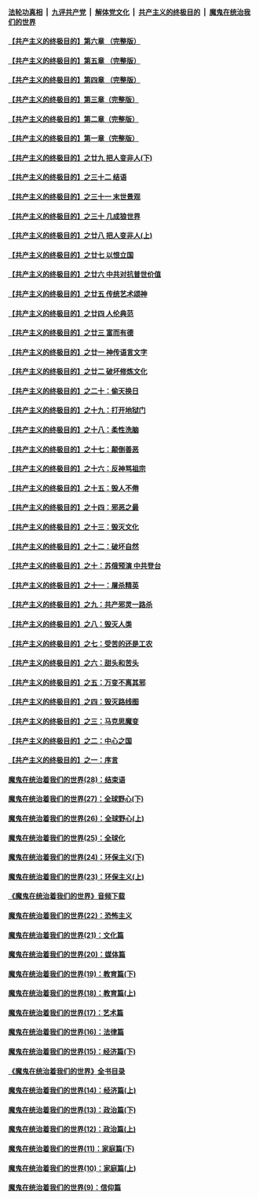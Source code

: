 ####  [法轮功真相](../../../../basic/blob/master/README.md?t=09292213) &nbsp;|&nbsp; [九评共产党](../../../../9ping.md/blob/master/README.md?t=09292213) &nbsp;|&nbsp; [解体党文化](../../../../jtdwh.md/blob/master/README.md?t=09292213)  &nbsp;|&nbsp; [共产主义的终极目的](../../../../gczydzjmd.md/blob/master/README.md?t=09292213) &nbsp;|&nbsp; [魔鬼在统治我们的世界](../../../../mgztzwmdsj.md/blob/master/README.md?t=09292213) 

#### [【共产主义的终极目的】第六章 （完整版）](../pages/nsc422/n11428913.md?t=09292213) 

#### [【共产主义的终极目的】第五章 （完整版）](../pages/nsc422/n11428912.md?t=09292213) 

#### [【共产主义的终极目的】第四章 （完整版）](../pages/nsc422/n11428907.md?t=09292213) 

#### [【共产主义的终极目的】第三章（完整版）](../pages/nsc422/n11428848.md?t=09292213) 

#### [【共产主义的终极目的】第二章（完整版）](../pages/nsc422/n11428831.md?t=09292213) 

#### [【共产主义的终极目的】第一章（完整版）](../pages/nsc422/n11417651.md?t=09292213) 

#### [【共产主义的终极目的】之廿九 把人变非人(下)](../pages/nsc422/n11344140.md?t=09292213) 

#### [【共产主义的终极目的】之三十二 结语](../pages/nsc422/n11360535.md?t=09292213) 

#### [【共产主义的终极目的】之三十一 末世景观](../pages/nsc422/n11351129.md?t=09292213) 

#### [【共产主义的终极目的】之三十 几成狼世界](../pages/nsc422/n11348280.md?t=09292213) 

#### [【共产主义的终极目的】之廿八 把人变非人(上)](../pages/nsc422/n11340492.md?t=09292213) 

#### [【共产主义的终极目的】之廿七 以恨立国](../pages/nsc422/n11336944.md?t=09292213) 

#### [【共产主义的终极目的】之廿六 中共对抗普世价值](../pages/nsc422/n11324785.md?t=09292213) 

#### [【共产主义的终极目的】之廿五 传统艺术颂神](../pages/nsc422/n11296396.md?t=09292213) 

#### [【共产主义的终极目的】之廿四 人伦典范](../pages/nsc422/n11296397.md?t=09292213) 

#### [【共产主义的终极目的】之廿三 富而有德](../pages/nsc422/n11283598.md?t=09292213) 

#### [【共产主义的终极目的】之廿一 神传语言文字](../pages/nsc422/n11263265.md?t=09292213) 

#### [【共产主义的终极目的】之廿二 破坏修炼文化](../pages/nsc422/n11245728.md?t=09292213) 

#### [【共产主义的终极目的】之二十：偷天换日](../pages/nsc422/n11238846.md?t=09292213) 

#### [【共产主义的终极目的】之十九：打开地狱门](../pages/nsc422/n11206376.md?t=09292213) 

#### [【共产主义的终极目的】之十八：柔性洗脑](../pages/nsc422/n11199994.md?t=09292213) 

#### [【共产主义的终极目的】之十七：颠倒善恶](../pages/nsc422/n11179782.md?t=09292213) 

#### [【共产主义的终极目的】之十六：反神骂祖宗](../pages/nsc422/n11166798.md?t=09292213) 

#### [【共产主义的终极目的】之十五：毁人不倦](../pages/nsc422/n11166792.md?t=09292213) 

#### [【共产主义的终极目的】之十四：邪恶之最](../pages/nsc422/n11150249.md?t=09292213) 

#### [【共产主义的终极目的】之十三：毁灭文化](../pages/nsc422/n11135227.md?t=09292213) 

#### [【共产主义的终极目的】之十二：破坏自然](../pages/nsc422/n11135214.md?t=09292213) 

#### [【共产主义的终极目的】之十：苏俄预演 中共登台](../pages/nsc422/n11118424.md?t=09292213) 

#### [【共产主义的终极目的】之十一：屠杀精英](../pages/nsc422/n11118442.md?t=09292213) 

#### [【共产主义的终极目的】之九：共产邪灵一路杀](../pages/nsc422/n11114139.md?t=09292213) 

#### [【共产主义的终极目的】之八：毁灭人类](../pages/nsc422/n11108503.md?t=09292213) 

#### [【共产主义的终极目的】之七：受苦的还是工农](../pages/nsc422/n11101809.md?t=09292213) 

#### [【共产主义的终极目的】之六：甜头和苦头](../pages/nsc422/n11096971.md?t=09292213) 

#### [【共产主义的终极目的】之五：万变不离其邪](../pages/nsc422/n11091285.md?t=09292213) 

#### [【共产主义的终极目的】之四：毁灭路线图](../pages/nsc422/n11086284.md?t=09292213) 

#### [【共产主义的终极目的】之三：马克思魔变](../pages/nsc422/n11061941.md?t=09292213) 

#### [【共产主义的终极目的】之二：中心之国](../pages/nsc422/n11047728.md?t=09292213) 

#### [【共产主义的终极目的】之一：序言](../pages/nsc422/n11086077.md?t=09292213) 

#### [魔鬼在统治着我们的世界(28)：结束语](../pages/nsc422/n10936246.md?t=09292213) 

#### [魔鬼在统治着我们的世界(27)：全球野心(下)](../pages/nsc422/n10928319.md?t=09292213) 

#### [魔鬼在统治着我们的世界(26)：全球野心(上)](../pages/nsc422/n10900318.md?t=09292213) 

#### [魔鬼在统治着我们的世界(25)：全球化](../pages/nsc422/n10788205.md?t=09292213) 

#### [魔鬼在统治着我们的世界(24)：环保主义(下)](../pages/nsc422/n10695307.md?t=09292213) 

#### [魔鬼在统治着我们的世界(23)：环保主义(上)](../pages/nsc422/n10688613.md?t=09292213) 

#### [《魔鬼在统治着我们的世界》音频下载](../pages/nsc422/n10635553.md?t=09292213) 

#### [魔鬼在统治着我们的世界(22)：恐怖主义](../pages/nsc422/n10614727.md?t=09292213) 

#### [魔鬼在统治着我们的世界(21)：文化篇](../pages/nsc422/n10597706.md?t=09292213) 

#### [魔鬼在统治着我们的世界(20)：媒体篇](../pages/nsc422/n10586579.md?t=09292213) 

#### [魔鬼在统治着我们的世界(19)：教育篇(下)](../pages/nsc422/n10564808.md?t=09292213) 

#### [魔鬼在统治着我们的世界(18)：教育篇(上)](../pages/nsc422/n10526970.md?t=09292213) 

#### [魔鬼在统治着我们的世界(17)：艺术篇](../pages/nsc422/n10499093.md?t=09292213) 

#### [魔鬼在统治着我们的世界(16)：法律篇](../pages/nsc422/n10485969.md?t=09292213) 

#### [魔鬼在统治着我们的世界(15)：经济篇(下)](../pages/nsc422/n10469975.md?t=09292213) 

#### [《魔鬼在统治着我们的世界》全书目录](../pages/nsc422/n10464261.md?t=09292213) 

#### [魔鬼在统治着我们的世界(14)：经济篇(上)](../pages/nsc422/n10457370.md?t=09292213) 

#### [魔鬼在统治着我们的世界(13)：政治篇(下)](../pages/nsc422/n10448270.md?t=09292213) 

#### [魔鬼在统治着我们的世界(12)：政治篇(上)](../pages/nsc422/n10444576.md?t=09292213) 

#### [魔鬼在统治着我们的世界(11)：家庭篇(下)](../pages/nsc422/n10440961.md?t=09292213) 

#### [魔鬼在统治着我们的世界(10)：家庭篇(上)](../pages/nsc422/n10435448.md?t=09292213) 

#### [魔鬼在统治着我们的世界(9)：信仰篇](../pages/nsc422/n10432159.md?t=09292213) 

